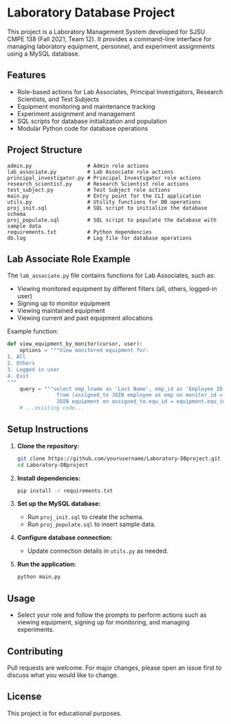 # Laboratory Database Project

This project is a Laboratory Management System developed for SJSU CMPE 138 (Fall 2021, Team 12). It provides a command-line interface for managing laboratory equipment, personnel, and experiment assignments using a MySQL database.

## Features

- Role-based actions for Lab Associates, Principal Investigators, Research Scientists, and Test Subjects
- Equipment monitoring and maintenance tracking
- Experiment assignment and management
- SQL scripts for database initialization and population
- Modular Python code for database operations

## Project Structure

```
admin.py                  # Admin role actions
lab_associate.py          # Lab Associate role actions
principal_investigator.py # Principal Investigator role actions
research_scientist.py     # Research Scientist role actions
test_subject.py           # Test Subject role actions
main.py                   # Entry point for the CLI application
utils.py                  # Utility functions for DB operations
proj_init.sql             # SQL script to initialize the database schema
proj_populate.sql         # SQL script to populate the database with sample data
requirements.txt          # Python dependencies
db.log                    # Log file for database operations
```

## Lab Associate Role Example

The `lab_associate.py` file contains functions for Lab Associates, such as:

- Viewing monitored equipment by different filters (all, others, logged-in user)
- Signing up to monitor equipment
- Viewing maintained equipment
- Viewing current and past equipment allocations

Example function:
```python
def view_equipment_by_monitor(cursor, user):
    options = """View monitored equipment for:
1. All
2. Others
3. Logged in user
4. Exit
"""
    query = """select emp_lname as 'Last Name', emp_id as 'Employee ID', equ_name as 'Equipment' \
                from (assigned_to JOIN employee as emp on monitor_id = emp_id) \
                JOIN equipment on assigned_to.equ_id = equipment.equ_id """
    # ...existing code...
```

## Setup Instructions

1. **Clone the repository:**
   ```sh
   git clone https://github.com/yourusername/Laboratory-DBproject.git
   cd Laboratory-DBproject
   ```

2. **Install dependencies:**
   ```sh
   pip install -r requirements.txt
   ```

3. **Set up the MySQL database:**
   - Run `proj_init.sql` to create the schema.
   - Run `proj_populate.sql` to insert sample data.

4. **Configure database connection:**
   - Update connection details in `utils.py` as needed.

5. **Run the application:**
   ```sh
   python main.py
   ```

## Usage

- Select your role and follow the prompts to perform actions such as viewing equipment, signing up for monitoring, and managing experiments.

## Contributing

Pull requests are welcome. For major changes, please open an issue first to discuss what you would like to change.

## License

This project is for educational purposes.
